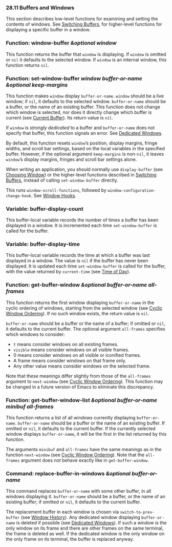 

### 28.11 Buffers and Windows

This section describes low-level functions for examining and setting the contents of windows. See [Switching Buffers](Switching-Buffers.html), for higher-level functions for displaying a specific buffer in a window.

### Function: **window-buffer** *\&optional window*

This function returns the buffer that `window` is displaying. If `window` is omitted or `nil` it defaults to the selected window. If `window` is an internal window, this function returns `nil`.

### Function: **set-window-buffer** *window buffer-or-name \&optional keep-margins*

This function makes `window` display `buffer-or-name`. `window` should be a live window; if `nil`, it defaults to the selected window. `buffer-or-name` should be a buffer, or the name of an existing buffer. This function does not change which window is selected, nor does it directly change which buffer is current (see [Current Buffer](Current-Buffer.html)). Its return value is `nil`.

If `window` is *strongly dedicated* to a buffer and `buffer-or-name` does not specify that buffer, this function signals an error. See [Dedicated Windows](Dedicated-Windows.html).

By default, this function resets `window`’s position, display margins, fringe widths, and scroll bar settings, based on the local variables in the specified buffer. However, if the optional argument `keep-margins` is non-`nil`, it leaves `window`’s display margins, fringes and scroll bar settings alone.

When writing an application, you should normally use `display-buffer` (see [Choosing Window](Choosing-Window.html)) or the higher-level functions described in [Switching Buffers](Switching-Buffers.html), instead of calling `set-window-buffer` directly.

This runs `window-scroll-functions`, followed by `window-configuration-change-hook`. See [Window Hooks](Window-Hooks.html).

### Variable: **buffer-display-count**

This buffer-local variable records the number of times a buffer has been displayed in a window. It is incremented each time `set-window-buffer` is called for the buffer.

### Variable: **buffer-display-time**

This buffer-local variable records the time at which a buffer was last displayed in a window. The value is `nil` if the buffer has never been displayed. It is updated each time `set-window-buffer` is called for the buffer, with the value returned by `current-time` (see [Time of Day](Time-of-Day.html)).

### Function: **get-buffer-window** *\&optional buffer-or-name all-frames*

This function returns the first window displaying `buffer-or-name` in the cyclic ordering of windows, starting from the selected window (see [Cyclic Window Ordering](Cyclic-Window-Ordering.html)). If no such window exists, the return value is `nil`.

`buffer-or-name` should be a buffer or the name of a buffer; if omitted or `nil`, it defaults to the current buffer. The optional argument `all-frames` specifies which windows to consider:

*   `t` means consider windows on all existing frames.
*   `visible` means consider windows on all visible frames.
*   0 means consider windows on all visible or iconified frames.
*   A frame means consider windows on that frame only.
*   Any other value means consider windows on the selected frame.

Note that these meanings differ slightly from those of the `all-frames` argument to `next-window` (see [Cyclic Window Ordering](Cyclic-Window-Ordering.html)). This function may be changed in a future version of Emacs to eliminate this discrepancy.

### Function: **get-buffer-window-list** *\&optional buffer-or-name minibuf all-frames*

This function returns a list of all windows currently displaying `buffer-or-name`. `buffer-or-name` should be a buffer or the name of an existing buffer. If omitted or `nil`, it defaults to the current buffer. If the currently selected window displays `buffer-or-name`, it will be the first in the list returned by this function.

The arguments `minibuf` and `all-frames` have the same meanings as in the function `next-window` (see [Cyclic Window Ordering](Cyclic-Window-Ordering.html)). Note that the `all-frames` argument does *not* behave exactly like in `get-buffer-window`.

### Command: **replace-buffer-in-windows** *\&optional buffer-or-name*

This command replaces `buffer-or-name` with some other buffer, in all windows displaying it. `buffer-or-name` should be a buffer, or the name of an existing buffer; if omitted or `nil`, it defaults to the current buffer.

The replacement buffer in each window is chosen via `switch-to-prev-buffer` (see [Window History](Window-History.html)). Any dedicated window displaying `buffer-or-name` is deleted if possible (see [Dedicated Windows](Dedicated-Windows.html)). If such a window is the only window on its frame and there are other frames on the same terminal, the frame is deleted as well. If the dedicated window is the only window on the only frame on its terminal, the buffer is replaced anyway.
